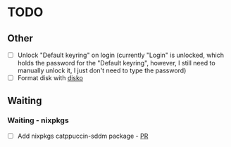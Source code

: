 # TODO

## Other

- [ ] Unlock "Default keyring" on login (currently "Login" is unlocked, which holds the password for the "Default keyring", however, I still need to manually unlock it, I just don't need to type the password)
- [ ] Format disk with [disko](https://github.com/nix-community/disko)

## Waiting

### Waiting - nixpkgs

- [ ] Add nixpkgs catppuccin-sddm package - [PR](https://github.com/NixOS/nixpkgs/pull/296682)

